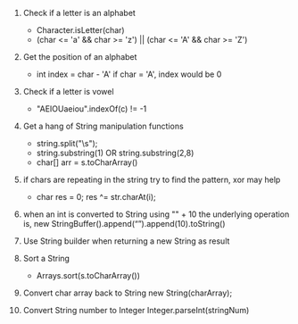 1. Check if a letter is an alphabet
    - Character.isLetter(char)
    - (char <= 'a' && char >= 'z') || (char <= 'A' && char >= 'Z')
  
2. Get the position of an alphabet
    - int index = char - 'A'
    if char = 'A', index would be 0
  
3. Check if a letter is vowel
    - "AEIOUaeiou".indexOf(c) != -1
  
4. Get a hang of String manipulation functions
    - string.split("\\s");
    - string.substring(1) OR string.substring(2,8)
    - char[] arr = s.toCharArray()
  
5. if chars are repeating in the string try to find the pattern, xor may help
    - char res = 0; 
    res ^= str.charAt(i); 
   
6. when an int is converted to String using "" + 10 the underlying operation is,
    new StringBuffer().append(“”).append(10).toString()
    
7. Use String builder when returning a new String as result

8. Sort a String
   - Arrays.sort(s.toCharArray())
   
9. Convert char array back to String
    new String(charArray);
    
10. Convert String number to Integer
    Integer.parseInt(stringNum)
